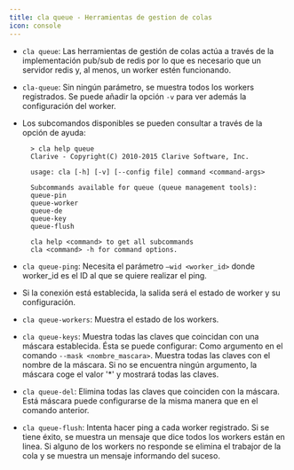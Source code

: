 ```yaml
---
title: cla queue - Herramientas de gestion de colas
icon: console
---
```

* `cla queue`: Las herramientas de gestión de colas actúa a través de la implementación pub/sub de redis por lo que es necesario que un servidor redis y, al menos, un worker estén funcionando.
* `cla-queue`: Sin ningún parámetro, se muestra todos los workers registrados. Se puede añadir la opción `-v` para ver además la configuración del worker.
* Los subcomandos disponibles se pueden consultar a través de la opción de ayuda:

        > cla help queue
        Clarive - Copyright(C) 2010-2015 Clarive Software, Inc.

        usage: cla [-h] [-v] [--config file] command <command-args>

        Subcommands available for queue (queue management tools):
        queue-pin
        queue-worker
        queue-de
        queue-key
        queue-flush

        cla help <command> to get all subcommands
        cla <command> -h for command options.
    

* `cla queue-ping`: Necesita el parámetro `–wid <worker_id>` donde worker_id es el ID al que se quiere realizar el ping.

* Si la conexión está establecida, la salida será el estado de worker y su configuración.

* `cla queue-workers`: Muestra el estado de los workers.
* `cla queue-keys`: Muestra todas las claves que coincidan con una máscara establecida. Ésta se puede configurar:
    Como argumento en el comando `--mask <nombre_mascara>`. Muestra todas las claves con el nombre de la máscara.
    Si no se encuentra ningún argumento, la máscara coge el valor '*' y mostrará todas las claves.

* `cla queue-del`: Elimina todas las claves que coinciden con la máscara. Está máscara puede configurarse de la misma manera que en el comando anterior.
* `cla queue-flush`: Intenta hacer ping a cada worker registrado. Si se tiene éxito, se muestra un mensaje que dice todos los workers están en linea. Si alguno de los workers no responde se elimina el trabajor de la cola y se muestra un mensaje informando del suceso.